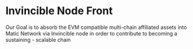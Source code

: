 # Invincible Node Front

Our Goal is to absorb the EVM compatible multi-chain affiliated assets into Matic Network via Invincible node in order to contribute to becoming a 
sustaining - scalable chain

